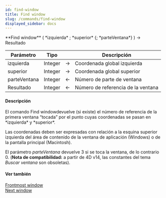 ```yaml
---
id: find-window
title: Find window
slug: /commands/find-window
displayed_sidebar: docs
---
```


<!--REF #_command_.Find window.Syntax-->**Find window** ( *izquierda* ; *superior* {; *parteVentana*} ) -> Resultado<!-- END REF-->
<!--REF #_command_.Find window.Params-->
| Parámetro | Tipo |  | Descripción |
| --- | --- | --- | --- |
| izquierda | Integer | &rarr; | Coordenada global izquierda |
| superior | Integer | &rarr; | Coordenada global superior |
| parteVentana | Integer | &larr; | Número de parte de ventana |
| Resultado | Integer | &larr; | Número de referencia de la ventana |

<!-- END REF-->

#### Descripción 

<!--REF #_command_.Find window.Summary-->El comando Find windowdevuelve (si existe) el número de referencia de la primera ventana “tocada” por el punto cuyas coordenadas se pasan en *izquierda* y *superior*.<!-- END REF--> 

Las coordenadas deben ser expresadas con relación a la esquina superior izquierda del área de contenido de la ventana de aplicación (Windows) o de la pantalla principal (Macintosh).

El parámetro *parteVentana* devuelve 3 si se toca la ventana, de lo contrario 0\. (**Nota de compatibilidad:** a partir de 4D v14, las constantes del tema *Buscar ventana* son obsoletas).

#### Ver también 

[Frontmost window](frontmost-window.md)  
[Next window](next-window.md)  